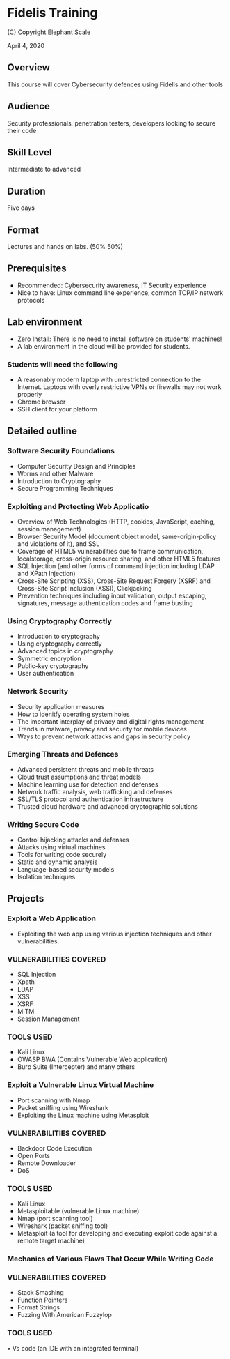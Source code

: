 # Fidelis Training

(C) Copyright Elephant Scale

April 4, 2020

## Overview
This course will cover Cybersecurity defences using Fidelis and other tools

## Audience
Security professionals, penetration testers, developers looking to secure their code

## Skill Level
Intermediate to advanced

## Duration
Five days

## Format
Lectures and hands on labs. (50%   50%)

## Prerequisites
* Recommended: Cybersecurity awareness, IT Security experience
* Nice to have: Linux command line experience, common TCP/IP network protocols


## Lab environment
* Zero Install: There is no need to install software on students' machines!
* A lab environment in the cloud will be provided for students.

### Students will need the following
* A reasonably modern laptop with unrestricted connection to the Internet. Laptops with overly restrictive VPNs or firewalls may not work properly
* Chrome browser
* SSH client for your platform

## Detailed outline

### Software Security Foundations

* Computer Security Design and Principles
* Worms and other Malware
* Introduction to Cryptography
* Secure Programming Techniques

### Exploiting and Protecting Web Applicatio
* Overview of Web Technologies (HTTP, cookies, JavaScript, caching, session management)
* Browser Security Model (document object model, same-origin-policy and violations of it), and SSL
* Coverage of HTML5 vulnerabilities due to frame communication, localstorage, cross-origin resource sharing, and other HTML5 features
* SQL Injection (and other forms of command injection including LDAP and XPath Injection)
* Cross-Site Scripting (XSS), Cross-Site Request Forgery (XSRF) and Cross-Site Script Inclusion (XSSI), Clickjacking
* Prevention techniques including input validation, output escaping, signatures, message authentication codes and frame busting

### Using Cryptography Correctly
* Introduction to cryptography
* Using cryptography correctly
* Advanced topics in cryptography
* Symmetric encryption
* Public-key cryptography
* User authentication

### Network Security
* Security application measures
* How to idenitfy operating system holes
* The important interplay of privacy and digital rights management
* Trends in malware, privacy and security for mobile devices
* Ways to prevent network attacks and gaps in security policy

### Emerging Threats and Defences
* Advanced persistent threats and mobile threats
* Cloud trust assumptions and threat models
* Machine learning use for detection and defenses
* Network traffic analysis, web trafficking and defenses
* SSL/TLS protocol and authentication infrastructure
* Trusted cloud hardware and advanced cryptographic solutions

### Writing Secure Code
* Control hijacking attacks and defenses
* Attacks using virtual machines
* Tools for writing code securely
* Static and dynamic analysis
* Language-based security models
* Isolation techniques

## Projects
### Exploit a Web Application

* Exploiting the web app using various injection techniques and other vulnerabilities.

### VULNERABILITIES COVERED

* SQL Injection
* Xpath
* LDAP
* XSS
* XSRF
* MITM
* Session Management

### TOOLS USED

* Kali Linux
* OWASP BWA (Contains Vulnerable Web application)
* Burp Suite (Intercepter) and many others

### Exploit a Vulnerable Linux Virtual Machine

* Port scanning with Nmap
* Packet sniffing using Wireshark
* Exploiting the Linux machine using Metasploit

### VULNERABILITIES COVERED

* Backdoor Code Execution
* Open Ports
* Remote Downloader
* DoS

### TOOLS USED

* Kali Linux
* Metasploitable (vulnerable Linux machine)
* Nmap (port scanning tool)
* Wireshark (packet sniffing tool)
* Metasploit (a tool for developing and executing exploit code against a remote target machine)

### Mechanics of Various Flaws That Occur While Writing Code

### VULNERABILITIES COVERED

* Stack Smashing
* Function Pointers
* Format Strings
* Fuzzing With American Fuzzylop

### TOOLS USED
• Vs code (an IDE with an integrated terminal)
